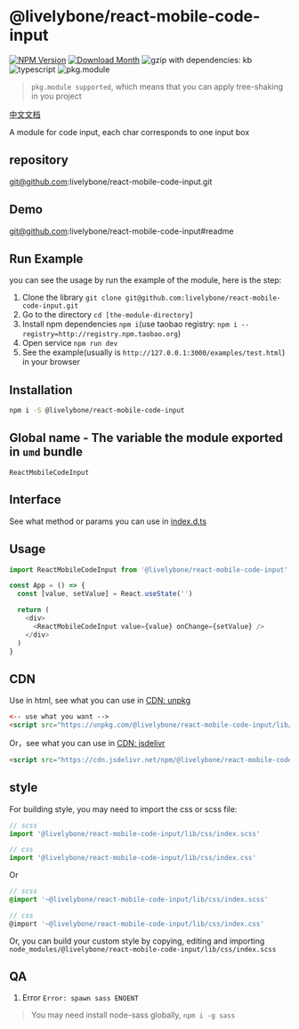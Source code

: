 # @livelybone/react-mobile-code-input
[![NPM Version](http://img.shields.io/npm/v/@livelybone/react-mobile-code-input.svg?style=flat-square)](https://www.npmjs.com/package/@livelybone/react-mobile-code-input)
[![Download Month](http://img.shields.io/npm/dm/@livelybone/react-mobile-code-input.svg?style=flat-square)](https://www.npmjs.com/package/@livelybone/react-mobile-code-input)
![gzip with dependencies: kb](https://img.shields.io/badge/gzip--with--dependencies-kb-brightgreen.svg "gzip with dependencies: kb")
![typescript](https://img.shields.io/badge/typescript-supported-blue.svg "typescript")
![pkg.module](https://img.shields.io/badge/pkg.module-supported-blue.svg "pkg.module")

> `pkg.module supported`, which means that you can apply tree-shaking in you project

[中文文档](./README-CN.md)

A module for code input, each char corresponds to one input box

## repository
git@github.com:livelybone/react-mobile-code-input.git

## Demo
git@github.com:livelybone/react-mobile-code-input#readme

## Run Example
you can see the usage by run the example of the module, here is the step:

1. Clone the library `git clone git@github.com:livelybone/react-mobile-code-input.git`
2. Go to the directory `cd [the-module-directory]`
3. Install npm dependencies `npm i`(use taobao registry: `npm i --registry=http://registry.npm.taobao.org`)
4. Open service `npm run dev`
5. See the example(usually is `http://127.0.0.1:3000/examples/test.html`) in your browser

## Installation
```bash
npm i -S @livelybone/react-mobile-code-input
```

## Global name - The variable the module exported in `umd` bundle
`ReactMobileCodeInput`

## Interface
See what method or params you can use in [index.d.ts](./index.d.ts)

## Usage
```js
import ReactMobileCodeInput from '@livelybone/react-mobile-code-input'

const App = () => {
  const [value, setValue] = React.useState('')

  return (
    <div>
      <ReactMobileCodeInput value={value} onChange={setValue} />
    </div>
  )
}
```

## CDN
Use in html, see what you can use in [CDN: unpkg](https://unpkg.com/@livelybone/react-mobile-code-input/lib/umd/)
```html
<-- use what you want -->
<script src="https://unpkg.com/@livelybone/react-mobile-code-input/lib/umd/<--module-->.js"></script>
```

Or，see what you can use in [CDN: jsdelivr](https://cdn.jsdelivr.net/npm/@livelybone/react-mobile-code-input/lib/umd/)
```html
<script src="https://cdn.jsdelivr.net/npm/@livelybone/react-mobile-code-input/lib/umd/<--module-->.js"></script>
```

## style
For building style, you may need to import the css or scss file:
```js
// scss
import '@livelybone/react-mobile-code-input/lib/css/index.scss'

// css
import '@livelybone/react-mobile-code-input/lib/css/index.css'
```
Or
```scss
// scss
@import '~@livelybone/react-mobile-code-input/lib/css/index.scss'

// css
@import '~@livelybone/react-mobile-code-input/lib/css/index.css'
```

Or, you can build your custom style by copying, editing and importing `node_modules/@livelybone/react-mobile-code-input/lib/css/index.scss`

## QA

1. Error `Error: spawn sass ENOENT`

> You may need install node-sass globally, `npm i -g sass`
